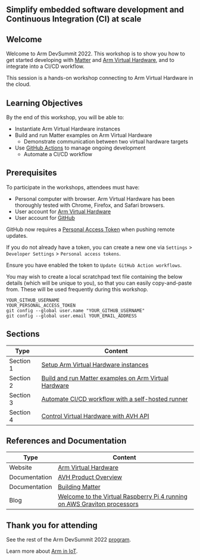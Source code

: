 Simplify embedded software development and Continuous Integration (CI) at scale
---
## Welcome

Welcome to Arm DevSummit 2022. This workshop is to show you how to get started developing with [Matter](https://buildwithmatter.com) and [Arm Virtual Hardware](https://www.arm.com/products/development-tools/simulation/virtual-hardware), and to integrate into a CI/CD workflow.

This session is a hands-on workshop connecting to Arm Virtual Hardware in the cloud.

## Learning Objectives

By the end of this workshop, you will be able to:
* Instantiate Arm Virtual Hardware instances
* Build and run Matter examples on Arm Virtual Hardware
  * Demonstrate communication between two virtual hardware targets
* Use [GitHub Actions](https://github.com/features/actions) to manage ongoing development
  * Automate a CI/CD workflow

## Prerequisites

To participate in the workshops, attendees must have:

 - Personal computer with browser. Arm Virtual Hardware has been thoroughly tested with Chrome, Firefox, and Safari browsers.
 - User account for [Arm Virtual Hardware](https://avh.arm.com/)
 - User account for [GitHub](https://github.com/)

GitHub now requires a [Personal Access Token](https://docs.github.com/en/authentication/keeping-your-account-and-data-secure/creating-a-personal-access-token) when pushing remote updates.

If you do not already have a token, you can create a new one via `Settings` > `Developer Settings` > `Personal access tokens`.

Ensure you have enabled the token to `Update GitHub Action workflows`.

You may wish to create a local scratchpad text file containing the below details (which will be unique to you), so that you can easily copy-and-paste from. These will be used frequently during this workshop.
```
YOUR_GITHUB_USERNAME
YOUR_PERSONAL_ACCESS_TOKEN
git config --global user.name "YOUR_GITHUB_USERNAME"
git config --global user.email YOUR_EMAIL_ADDRESS
```

## Sections

|      Type   | Content       |
| ---         | ---           |
| Section 1   | [Setup Arm Virtual Hardware instances](/1_setup.md) |
| Section 2   | [Build and run Matter examples on Arm Virtual Hardware](/2_build.md) |
| Section 3   | [Automate CI/CD workflow with a self-hosted runner](/3_cicdsh.md) |
| Section 4   | [Control Virtual Hardware with AVH API](/4_cicdapi.md) |

## References and Documentation

| Type          | Content             |
| ---           | ---                 |
| Website       | [Arm Virtual Hardware](https://avh.arm.com)      |
| Documentation | [AVH Product Overview](https://arm-software.github.io/AVH/main/overview/html/index.html) |
| Documentation | [Building Matter](https://github.com/project-chip/connectedhomeip/blob/master/docs/guides/BUILDING.md) |
| Blog          | [Welcome to the Virtual Raspberry Pi 4 running on AWS Graviton processors](https://dev.to/aws-builders/welcome-to-the-virtual-raspberry-pi-4-running-on-aws-graviton-processors-2o8e) |

## Thank you for attending

See the rest of the Arm DevSummit 2022 [program](https://devsummit.arm.com).

Learn more about [Arm in IoT](https://www.arm.com/solutions/iot).
